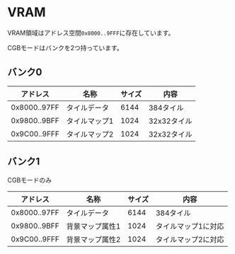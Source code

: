 # VRAM

VRAM領域はアドレス空間`0x8000..9FFF`に存在しています。

CGBモードはバンクを2つ持っています。

## バンク0

アドレス | 名称 | サイズ | 内容
-- | -- | -- | -- 
0x8000..97FF | タイルデータ | 6144 | 384タイル
0x9800..9BFF | タイルマップ1 | 1024 | 32x32タイル
0x9C00..9FFF | タイルマップ2 | 1024 | 32x32タイル

## バンク1

CGBモードのみ

アドレス | 名称 | サイズ | 内容
-- | -- | -- | -- 
0x8000..97FF | タイルデータ  | 6144 | 384タイル
0x9800..9BFF | 背景マップ属性1 | 1024 | タイルマップ1に対応
0x9C00..9FFF | 背景マップ属性2 | 1024 | タイルマップ2に対応

